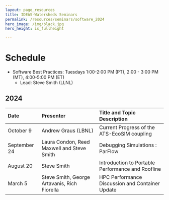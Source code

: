 ```yaml
---
layout: page_resources
title: IDEAS-Watersheds Seminars
permalink: /resources/seminars/software_2024
hero_image: /img/black.jpg
hero_height: is_fullheight

---
```


# Schedule
* Software Best Practices: Tuesdays 1:00-2:00 PM (PT), 2:00 - 3:00 PM (MT), 4:00-5:00 PM (ET)
  - Lead:  Steve Smith (LLNL)

## 2024

| Date      |   Presenter                            | Title and Topic Description                    |
|:----------|:---------------------------------------|:-----------------------------------------------|
| October 9 | Andrew Graus (LBNL) | Current Progress of the ATS-EcoSIM coupling
| September 24 | Laura Condon, Reed Maxwell and Steve Smith | Debugging Simulations : ParFlow
| August 20 | Steve Smith | Introduction to Portable Performance and Roofline
| March 5 | Steve Smith, George Artavanis, Rich Fiorella| HPC Performance Discussion and Container Update|